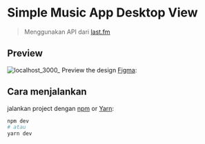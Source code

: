 # Simple Music App Desktop View

> Menggunakan API dari [last.fm](https://www.last.fm/api#getting-started)

## Preview

![localhost_3000_](https://user-images.githubusercontent.com/43085583/151721421-acd8429d-f75e-459b-8fc3-5878c7a4e43c.png)
Preview the design [Figma](https://www.figma.com/file/J1RNcoMrNSYgTfi7hDKeFW/simple-music?node-id=0%3A1):

## Cara menjalankan

jalankan project dengan [npm](https://docs.npmjs.com/cli/init) or [Yarn](https://yarnpkg.com/lang/en/docs/cli/create/):

```bash
npm dev
# atau
yarn dev
```


